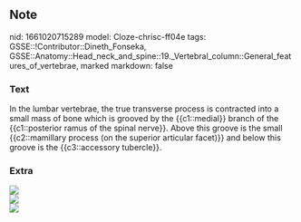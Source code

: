 ## Note
nid: 1661020715289
model: Cloze-chrisc-ff04e
tags: GSSE::!Contributor::Dineth_Fonseka, GSSE::Anatomy::Head_neck_and_spine::19._Vertebral_column::General_features_of_vertebrae, marked
markdown: false

### Text
<div>
  In the lumbar vertebrae, the true transverse process is
  contracted into a small mass of bone which is grooved by the
  {{c1::medial}} branch of the {{c1::posterior ramus of the spinal
  nerve}}. Above this groove is the small {{c2::mamillary process
  (on the superior articular facet)}} and below this groove is the
  {{c3::accessory tubercle}}.
</div>

### Extra
<img src="paste-bd783a2febfe900c2a596e04ea5f1b42d6a574c7.jpg">
<div><img src=
"paste-9d71a098752eebf6a60356e9f85253baff04e2cb.jpg"></div>
<div><img src=
"paste-6d9fd1d5434d92d0eadc80930a4d35a28616c1df.jpg"></div>
